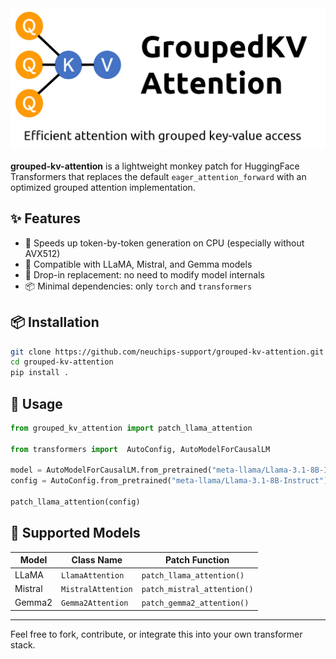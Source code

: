 <div align="center">
  <img src="https://github.com/neuchips-support/grouped-kv-attention/blob/main/repo-logo.png" width="ˋ480">
</div>

**grouped-kv-attention** is a lightweight monkey patch for HuggingFace Transformers that replaces the default `eager_attention_forward` with an optimized grouped attention implementation.

## ✨ Features

- 🚀 Speeds up token-by-token generation on CPU (especially without AVX512)
- 🧩 Compatible with LLaMA, Mistral, and Gemma models
- 🔧 Drop-in replacement: no need to modify model internals
- 📦 Minimal dependencies: only `torch` and `transformers`

## 📦 Installation

```bash
git clone https://github.com/neuchips-support/grouped-kv-attention.git
cd grouped-kv-attention
pip install .
```

## 🔧 Usage

```python
from grouped_kv_attention import patch_llama_attention

from transformers import  AutoConfig, AutoModelForCausalLM

model = AutoModelForCausalLM.from_pretrained("meta-llama/Llama-3.1-8B-Instruct")
config = AutoConfig.from_pretrained("meta-llama/Llama-3.1-8B-Instruct")

patch_llama_attention(config)
```



## 🧠 Supported Models

| Model   | Class Name         | Patch Function              |
|---------|--------------------|-----------------------------|
| LLaMA   | `LlamaAttention`   | `patch_llama_attention()`   |
| Mistral | `MistralAttention` | `patch_mistral_attention()` |
| Gemma2  | `Gemma2Attention`  | `patch_gemma2_attention()`  |

---

Feel free to fork, contribute, or integrate this into your own transformer stack.
